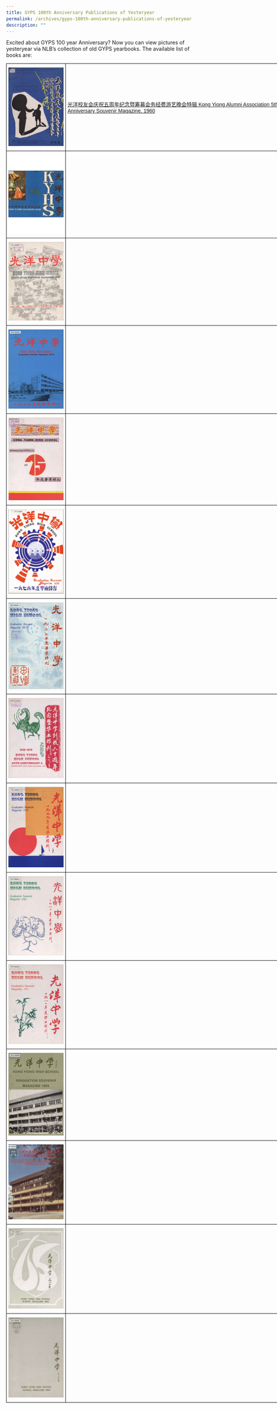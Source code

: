 ```yaml
---
title: GYPS 100th Anniversary Publications of Yesteryear
permalink: /archives/gyps-100th-anniversary-publications-of-yesteryear
description: ""
---
```

Excited about GYPS 100 year Anniversary? Now you can view pictures of yesteryear via NLB’s collection of old GYPS yearbooks. The available list of books are:

<style type="text/css">
.tg  {border-collapse:collapse;border-spacing:0;margin:0px auto;}
.tg td{border-color:black;border-style:solid;border-width:1px;font-family:Arial, sans-serif;font-size:14px;
  overflow:hidden;padding:10px 5px;word-break:normal;}
.tg th{border-color:black;border-style:solid;border-width:1px;font-family:Arial, sans-serif;font-size:14px;
  font-weight:normal;overflow:hidden;padding:10px 5px;word-break:normal;}
.tg .tg-cly1{text-align:left;vertical-align:middle}
</style>
<table class="tg" style="undefined;table-layout: fixed; width: 760px">
<colgroup>
<col style="width: 160px">
<col style="width: 600px">
</colgroup>
<tbody>
  <tr>
    <td class="tg-cly1"><img src="/images/bk1.jpeg"></td>
    <td class="tg-cly1"><a href="http://eresources.nlb.gov.sg/printheritage/detail/8ac85de1-578d-4659-b20c-486475898774.aspx?s=Kong%20+Yiong" target="_blank" rel="noopener">光洋校友会庆祝五周年纪念暨筹募会务经费游艺晚会特辑 Kong Yiong Alumni Association 5th Anniversary Souvenir Magazine, 1960</a></td>
  </tr>
  <tr>
    <td class="tg-cly1"><img src="/images/bk2.jpeg"></td>
    <td class="tg-cly1"></td>
  </tr>
  <tr>
    <td class="tg-cly1"><img src="/images/bk3.jpeg"></td>
    <td class="tg-cly1"></td>
  </tr>
  <tr>
    <td class="tg-cly1"><img src="/images/bk4.jpeg"></td>
    <td class="tg-cly1"></td>
  </tr>
  <tr>
    <td class="tg-cly1"><img src="/images/bk5.jpeg"></td>
    <td class="tg-cly1"></td>
  </tr>
  <tr>
    <td class="tg-cly1"><img src="/images/bk6.jpeg"></td>
    <td class="tg-cly1"></td>
  </tr>
  <tr>
    <td class="tg-cly1"><img src="/images/bk7.jpeg"></td>
    <td class="tg-cly1"></td>
  </tr>
  <tr>
    <td class="tg-cly1"><img src="/images/bk8.jpeg"></td>
    <td class="tg-cly1"></td>
  </tr>
  <tr>
    <td class="tg-cly1"><img src="/images/bk9.jpeg"></td>
    <td class="tg-cly1"></td>
  </tr>
  <tr>
    <td class="tg-cly1"><img src="/images/bk10.jpeg"></td>
    <td class="tg-cly1"></td>
  </tr>
  <tr>
    <td class="tg-cly1"><img src="/images/bk11.jpeg"></td>
    <td class="tg-cly1"></td>
  </tr>
  <tr>
    <td class="tg-cly1"><img src="/images/bk12.jpeg"></td>
    <td class="tg-cly1"></td>
  </tr>
  <tr>
    <td class="tg-cly1"><img src="/images/bk13.jpeg"></td>
    <td class="tg-cly1"></td>
  </tr>
  <tr>
    <td class="tg-cly1"><img src="/images/bk14.jpeg"></td>
    <td class="tg-cly1"></td>
  </tr>
  <tr>
    <td class="tg-cly1"><img src="/images/bk15.jpeg"></td>
    <td class="tg-cly1"></td>
  </tr>
</tbody>
</table>